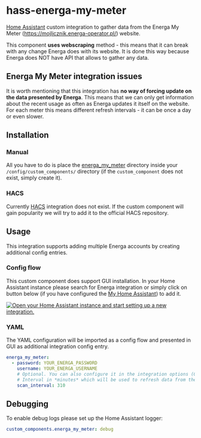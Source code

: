 # hass-energa-my-meter

[Home Assistant](https://www.home-assistant.io/) custom integration to gather data from the 
Energa My Meter (https://mojlicznik.energa-operator.pl/) website.

This component **uses webscraping** method - this means that it can break with any change Energa does with its website.
It is done this way because Energa does NOT have API that allows to gather any data.

## Energa My Meter integration issues

It is worth mentioning that this integration has **no way of forcing update on the data presented by Energa**. This means
that we can only get information about the recent usage as often as Energa updates it itself on the website. For each
meter this means different refresh intervals - it can be once a day or even slower.

## Installation

### Manual

All you have to do is place the [energa_my_meter](custom_components/energa_my_meter) directory inside your
`/config/custom_components/` directory (if the `custom_component` does not exist, simply create it).

### HACS

Currently [HACS](https://hacs.xyz/) integration does not exist. If the custom component will gain popularity
we will try to add it to the official HACS repository.

## Usage

This integration supports adding multiple Energa accounts by creating additional config entries.

### Config flow

This custom component does support GUI installation. In your Home Assistant instance please search for Energa
integration or simply click on button below 
(if you have configured the [My Home Assistant](https://my.home-assistant.io/)) to add it.

[![Open your Home Assistant instance and start setting up a new integration.](https://my.home-assistant.io/badges/config_flow_start.svg)](https://my.home-assistant.io/redirect/config_flow_start/?domain=energa_my_meter)

### YAML

The YAML configuration will be imported as a config flow and presented in GUI as additional integration config entry.

```yaml
energa_my_meter:
  - password: YOUR_ENERGA_PASSWORD
    username: YOUR_ENERGA_USERNAME
    # Optional. You can also configure it in the integration options (GUI)
    # Interval in *minutes* which will be used to refresh data from the Energa website
    scan_interval: 310
```

## Debugging

To enable debug logs please set up the Home Assistant logger:

```yaml
custom_components.energa_my_meter: debug
```
